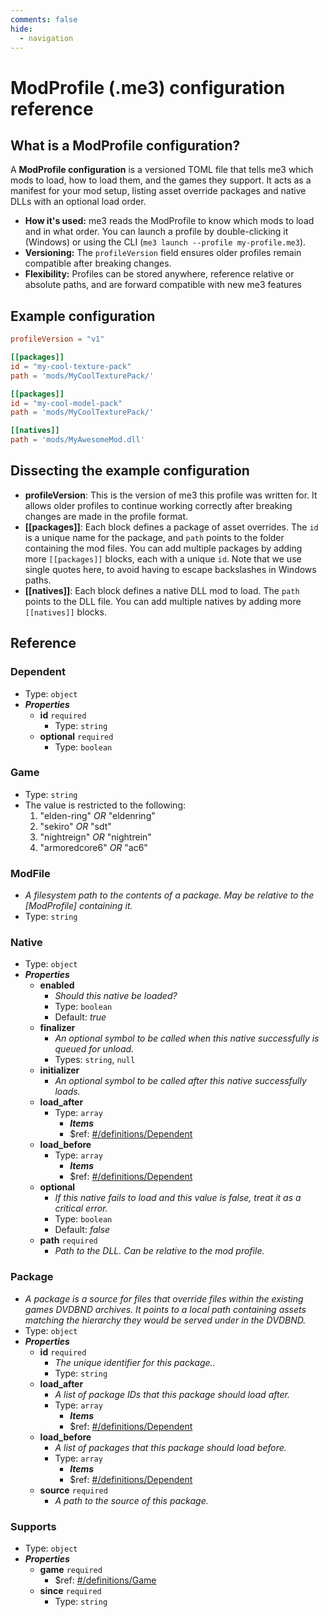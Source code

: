 ```yaml
---
comments: false
hide:
  - navigation
---
```

# ModProfile (.me3) configuration reference

## What is a ModProfile configuration?

A **ModProfile configuration** is a versioned TOML file that tells me3 which mods to load, how to load them, and the games they support. It acts as a manifest for your mod setup, listing asset override packages and native DLLs with an optional load order.

- **How it's used:** me3 reads the ModProfile to know which mods to load and in what order. You can launch a profile by double-clicking it (Windows) or using the CLI (`me3 launch --profile my-profile.me3`).
- **Versioning:** The `profileVersion` field ensures older profiles remain compatible after breaking changes.
- **Flexibility:** Profiles can be stored anywhere, reference relative or absolute paths, and are forward compatible with new me3 features

## Example configuration

```toml
profileVersion = "v1"

[[packages]]
id = "my-cool-texture-pack"
path = 'mods/MyCoolTexturePack/'

[[packages]]
id = "my-cool-model-pack"
path = 'mods/MyCoolTexturePack/'

[[natives]]
path = 'mods/MyAwesomeMod.dll'
```

## Dissecting the example configuration

- **profileVersion**: This is the version of me3 this profile was written for. It allows older profiles to continue working correctly after breaking changes are made in the profile format.
- **[[packages]]**: Each block defines a package of asset overrides. The `id` is a unique name for the package, and `path` points to the folder containing the mod files. You can add multiple packages by adding more `[[packages]]` blocks, each with a unique `id`. Note that we use single quotes here, to avoid having to escape backslashes in Windows paths.
- **[[natives]]**: Each block defines a native DLL mod to load. The `path` points to the DLL file. You can add multiple natives by adding more `[[natives]]` blocks.

## Reference

### Dependent

 - Type: `object`
 - ***Properties***
	 - <b id="definitionsdependent-for-stringpropertiesid">id</b> `required`
		 - Type: `string`
	 - <b id="definitionsdependent-for-stringpropertiesoptional">optional</b> `required`
		 - Type: `boolean`

### Game

 - Type: `string`
 - The value is restricted to the following:
	 1. "elden-ring" *OR* "eldenring"
	 2. "sekiro" *OR* "sdt"
	 3. "nightreign" *OR* "nightrein"
	 4. "armoredcore6" *OR* "ac6"

### ModFile

 - *A filesystem path to the contents of a package. May be relative to the [ModProfile] containing it.*
 - Type: `string`


### Native

 - Type: `object`
 - ***Properties***
	 - <b id="definitionsnativepropertiesenabled">enabled</b>
		 - *Should this native be loaded?*
		 - Type: `boolean`
		 - Default: *true*
	 - <b id="definitionsnativepropertiesfinalizer">finalizer</b>
		 - *An optional symbol to be called when this native successfully is queued for unload.*
		 - Types: `string`, `null`
	 - <b id="definitionsnativepropertiesinitializer">initializer</b>
		 - *An optional symbol to be called after this native successfully loads.*
	 - <b id="definitionsnativepropertiesload-after">load_after</b>
		 - Type: `array`
			 - ***Items***
			 - &#36;ref: [#/definitions/Dependent](./configuration-reference.md#dependent)
	 - <b id="definitionsnativepropertiesload-before">load_before</b>
		 - Type: `array`
			 - ***Items***
			 - &#36;ref: [#/definitions/Dependent](./configuration-reference.md#dependent)
	 - <b id="definitionsnativepropertiesoptional">optional</b>
		 - *If this native fails to load and this value is false, treat it as a critical error.*
		 - Type: `boolean`
		 - Default: *false*
	 - <b id="definitionsnativepropertiespath">path</b> `required`
		 - *Path to the DLL. Can be relative to the mod profile.*

### Package

 - *A package is a source for files that override files within the existing games DVDBND archives. It points to a local path containing assets matching the hierarchy they would be served under in the DVDBND.*
 - Type: `object`
 - ***Properties***
	 - <b id="definitionspackagepropertiesid">id</b> `required`
		 - *The unique identifier for this package..*
		 - Type: `string`
	 - <b id="definitionspackagepropertiesload-after">load_after</b>
		 - *A list of package IDs that this package should load after.*
		 - Type: `array`
			 - ***Items***
			 - &#36;ref: [#/definitions/Dependent](./configuration-reference.md#dependent)
	 - <b id="definitionspackagepropertiesload-before">load_before</b>
		 - *A list of packages that this package should load before.*
		 - Type: `array`
			 - ***Items***
			 - &#36;ref: [#/definitions/Dependent](./configuration-reference.md#dependent)
	 - <b id="definitionspackagepropertiessource">source</b> `required`
		 - *A path to the source of this package.*

### Supports

 - Type: `object`
 - ***Properties***
	 - <b id="definitionssupportspropertiesgame">game</b> `required`
		 - &#36;ref: [#/definitions/Game](./configuration-reference.md#game)
	 - <b id="definitionssupportspropertiessince">since</b> `required`
		 - Type: `string`
